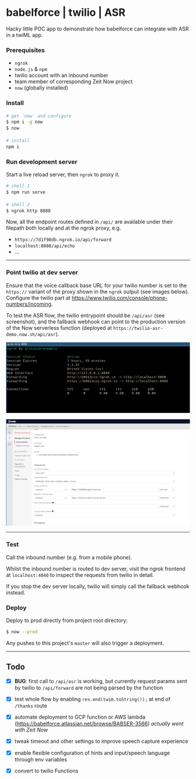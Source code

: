 # babelforce | twilio | ASR

Hacky little POC app to demonstrate how babelforce can integrate with ASR in a twiML app.

### Prerequisites

* `ngrok`
* `node.js` & `npm`
* twilio account with an inbound number
* team member of corresponding Zeit Now project
* `now` (globally installed)

### Install

```bash
# get `now` and configure
$ npm i -g now
$ now

# install
npm i
```


### Run development server

Start a live reload server, then `ngrok` to proxy it.

```bash
# shell 1
$ npm run serve

# shell 2
$ ngrok http 8080
```

Now, all the endpoint routes defined in `/api/` are available under their filepath both locally and at the ngrok proxy, e.g.

* `https://7d1f98db.ngrok.io/api/forward`
* `localhost:8080/api/echo`
* ...



---

### Point twilio at dev server

Ensure that the voice callback base URL for your twilio number is set to the `https://` variant of the proxy shown in the `ngrok` output (see images below). Configure the twilio part at https://www.twilio.com/console/phone-numbers/incoming. 

To test the ASR flow, the twilio entrypoint should be `/api/asr` (see screenshot), and the fallback webhook can point to the production version of the Now serverless function (deployed at `https://twilio-asr-demo.now.sh/api/asr`). 

![ngrok output](assets/ngrok.png "ngrok output")

![twilio number config](assets/twilio_config.png "twilio number config")

---

### Test

Call the inbound number (e.g. from a mobile phone).

Whilst the inbound number is routed to dev server, visit the ngrok frontend at `localhost:4040` to inspect the requests from twilio in detail.

If you stop the dev server locally, twilio will simply call the fallback webhook instead.

### Deploy

Deploy to prod directly from project root directory:

```bash
$ now --prod
```

Any pushes to this project's `master` will also trigger a deployment.

---

## Todo

- [x] **BUG**: first call to `/api/asr` is working, but currently request params sent by twilio to `/api/forward` are not being parsed by the function
- [x] test whole flow by enabling `res.end(twim.toString());` at end of `/thanks` route
- [x] automate deployment to GCP function or AWS lambda (https://babelforce.atlassian.net/browse/BABSER-3566) *actually went with Zeit Now*
- [x] tweak timeout and other settings to improve speech capture experience
- [x] enable flexible configuration of hints and input/speech language through env variables 
- [x] convert to twilio Functions


